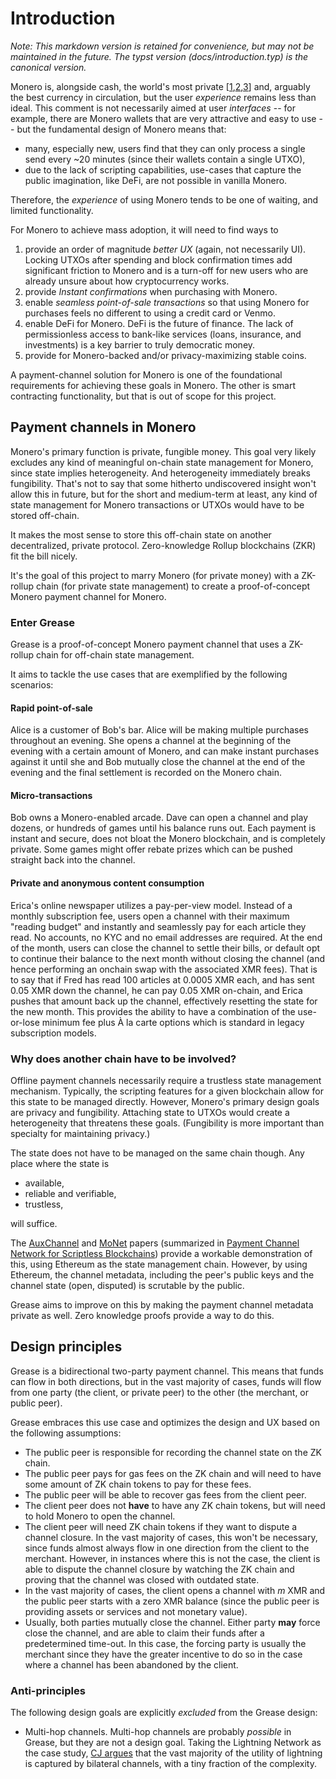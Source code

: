 # Introduction

_Note: This markdown version is retained for convenience, but may not be maintained in the future. The typst version
(docs/introduction.typ) is the canonical version._

Monero is, alongside cash, the world's most private [[1],[2],[3]] and, arguably the best currency in circulation, but
the user _experience_ remains less than ideal.
This comment is not necessarily aimed at user _interfaces_ -- for example, there are Monero wallets that are
very attractive and easy to use -- but the fundamental design of Monero means that:

- many, especially new, users find that they can only process a single send every ~20 minutes (since their wallets
  contain a single UTXO),
- due to the lack of scripting capabilities, use-cases that capture the public imagination, like DeFi, are not
  possible in vanilla Monero.

Therefore, the _experience_ of using Monero tends to be one of waiting, and limited functionality.

[1]: https://www.getmonero.org/get-started/what-is-monero/ "Monero: What is Monero?"
[2]: https://www.chainalysis.com/blog/all-about-monero/ "Monero: All About the Top Privacy Coin"
[3]: https://www.techtarget.com/searchsecurity/news/252512394/Monero-and-the-complicated-world-of-privacy-coins "Monero and the complicated world of privacy coins"

For Monero to achieve mass adoption, it will need to find ways to

1. provide an order of magnitude _better UX_ (again, not necessarily UI). Locking UTXOs after spending and block
   confirmation times add significant friction to Monero and is a turn-off for new users who are already unsure
   about how cryptocurrency works.
2. provide _Instant confirmations_ when purchasing with Monero.
3. enable _seamless point-of-sale transactions_ so that using Monero for purchases feels no different to using a
   credit card or Venmo.
4. enable DeFi for Monero. DeFi is  the future of finance. The lack of permissionless access to bank-like services
   (loans, insurance, and investments) is a key barrier to truly democratic money.
5. provide for Monero-backed and/or privacy-maximizing stable coins.

A payment-channel solution for Monero is one of the foundational requirements for achieving these goals in Monero.
The other is smart contracting functionality, but that is out of scope for this project.

## Payment channels in Monero

Monero's primary function is private, fungible money.
This goal very likely excludes any kind of meaningful on-chain state management for Monero, since state implies
heterogeneity.
And heterogeneity immediately breaks fungibility.
That's not to say that some hitherto undiscovered insight won't allow this in future, but for the short and
medium-term at least, any kind of state management for Monero transactions or UTXOs would have to be stored off-chain.

It makes the most sense to store this off-chain state on another decentralized, private protocol.
Zero-knowledge Rollup blockchains (ZKR) fit the bill nicely.

It's the goal of this project to marry Monero (for private money) with a ZK-rollup chain (for private state
management) to create a proof-of-concept Monero payment channel for Monero.

### Enter Grease

Grease is a proof-of-concept Monero payment channel that uses a ZK-rollup chain for off-chain state management.

It aims to tackle the use cases that are exemplified by the following scenarios:

#### Rapid point-of-sale

Alice is a customer of Bob's bar. Alice will be making multiple purchases throughout an evening. She opens a channel at
the beginning of the evening with a certain amount of Monero, and can make instant purchases against it until she and
Bob mutually close the channel at the end of the evening and the final settlement is recorded on the Monero chain.

#### Micro-transactions

Bob owns a Monero-enabled arcade. Dave can open a channel and play dozens, or hundreds of games until his balance runs
out. Each payment is instant and secure, does not bloat the Monero blockchain, and is completely private. Some games
might offer rebate prizes which can be pushed straight back into the channel.

#### Private and anonymous content consumption

Erica's online newspaper utilizes a pay-per-view model. Instead of a monthly subscription fee, users open a channel
with their maximum "reading budget" and instantly and seamlessly pay for each article they read. No accounts, no KYC
and no email addresses are required. At the end of the month, users can close the channel to settle their bills, or
default opt to continue their balance to the next month without closing the channel (and hence performing an onchain
swap with the associated XMR fees). That is to say that if Fred has read 100 articles at 0.0005 XMR each, and has sent
0.05 XMR down the channel, he can pay 0.05 XMR on-chain, and Erica pushes that amount back up the channel, effectively
resetting the state for the new month. This provides the ability to have a combination of the use-or-lose minimum fee
plus À la carte options which is standard in legacy subscription models.

### Why does another chain have to be involved?

Offline payment channels necessarily require a trustless state management mechanism. Typically, the scripting features
for a given blockchain allow for this state to be managed directly. However, Monero's primary design goals are privacy
and fungibility. Attaching state to UTXOs would create a heterogeneity that threatens these goals. (Fungibility is more
important than specialty for maintaining privacy.)

The state does not have to be managed on the same chain though. Any place where the state is

- available,
- reliable and verifiable,
- trustless,

will suffice.

The [AuxChannel] and [MoNet] papers (summarized in [Payment Channel Network for Scriptless Blockchains]) provide a
workable demonstration of this, using Ethereum as the state management chain. However, by using Ethereum, the channel
metadata, including the peer's public keys and the channel state (open, disputed) is scrutable by the public.

Grease aims to improve on this by making the payment channel metadata private as well. Zero knowledge proofs provide a
way to do this.

[AuxChannel]: https://eprint.iacr.org/2022/117.pdf
[MoNet]: https://eprint.iacr.org/2022/744.pdf
[Payment Channel Network for Scriptless Blockchains]: https://bridges.monash.edu/articles/thesis/Payment_Channel_Network_for_Scriptless_Blockchains/23909907

## Design principles

Grease is a bidirectional two-party payment channel. This means that funds can flow in both directions, but in the
vast majority of cases, funds will flow from one party (the client, or private peer) to the other (the merchant, or
public peer).

Grease embraces this use case and optimizes the design and UX based on the following assumptions:

- The public peer is responsible for recording the channel state on the ZK chain.
- The public peer pays for gas fees on the ZK chain and will need to have some amount of ZK chain tokens to pay for
  these fees.
- The public peer will be able to recover gas fees from the client peer.
- The client peer does not **have** to have any ZK chain tokens, but will need to hold Monero to open the channel.
- The client peer will need ZK chain tokens if they want to dispute a channel closure. In the vast majority of cases,
  this won't be necessary, since funds almost always flow in one direction from the client to the merchant. However,
  in instances where this is not the case, the client is able to dispute the channel closure by watching the ZK
  chain and proving that the channel was closed with outdated state.
- In the vast majority of cases, the client opens a channel with _m_ XMR and the public peer starts with a zero XMR
  balance (since the public peer is providing assets or services and not monetary value).
- Usually, both parties mutually close the channel. Either party **may** force close the channel, and are able to
  claim their funds after a predetermined time-out. In this case, the
  forcing party is usually the merchant since they have the greater incentive to do so in the case where a channel
  has been abandoned by the client.

### Anti-principles

The following design goals are explicitly _excluded_ from the Grease design:

* Multi-hop channels. Multi-hop channels are probably _possible_ in Grease, but they are not a design goal. 
  Taking the Lightning Network as the case study, [CJ argues](monerokon5) that the vast majority of the utility of 
  lightning is captured by bilateral channels, with a tiny fraction of the complexity.

[monerokon5]: https://cfp.twed.org/mk5/talk/QYDGPM/ "Grease: A Minimalistic Payment Channel Implementation for Monero"